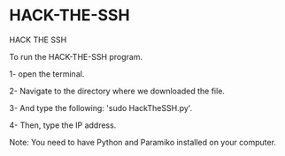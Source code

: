 # HACK-THE-SSH
HACK THE SSH

To run the HACK-THE-SSH program.



1- open the terminal.



2- Navigate to the directory where we downloaded the file.



3- And type the following: 'sudo HackTheSSH.py'.



4- Then, type the IP address.



Note: You need to have Python and Paramiko installed on your computer.
